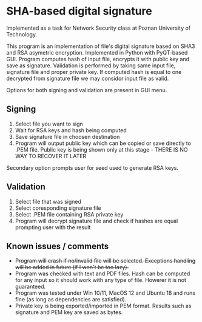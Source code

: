 # SHA-based digital signature

Implemented as a task for Network Security class at Poznan University of Technology.

This program is an implementation of file's digital signature based on SHA3 and RSA asymetric encryption. Implemented in Python with PyQT-based GUI. Program computes hash of input file, encrypts it with public key and save as signature. Validation is performed by taking same input file, signature file and proper private key. If computed hash is equal to one decrypted from signature file we may considor input file as valid.

Options for both signing and validation are present in GUI menu.

## Signing

1. Select file you want to sign
2. Wait for RSA keys and hash being computed
3. Save signature file in choosen destination
4. Program will output public key which can be copied or save directly to .PEM file. Public key is being shown only at this stage - THERE IS NO WAY TO RECOVER IT LATER

Secondary option prompts user for seed used to generate RSA keys.

## Validation

1. Select file that was signed
2. Select coresponding signature file
3. Select .PEM file containing RSA private key
4. Program will decrypt signature file and check if hashes are equal prompting user with the result

## Known issues / comments

- ~~Program will crash if no/invalid file will be selected. Exceptions handling will be added in future (if I won't be too lazy).~~
- Program was checked with text and PDF files. Hash can be computed for any input so it should work with any type of file. Howerer it is not guaranteed.
- Program was tested under Win 10/11, MacOS 12 and Ubuntu 18 and runs fine (as long as dependencies are satisfied).
- Private key is being exported/imported in PEM format. Results such as signature and PEM key are saved as bytes.

